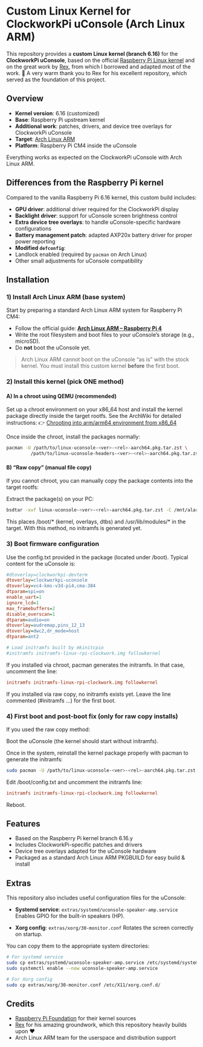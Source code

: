 # Custom Linux Kernel for ClockworkPi uConsole (Arch Linux ARM)

This repository provides a **custom Linux kernel (branch 6.16)** for the **ClockworkPi uConsole**, based on the official [Raspberry Pi Linux kernel](https://github.com/raspberrypi/linux) and on the great work by [Rex](https://github.com/ak-rex/ClockworkPi-linux), from which I borrowed and adapted most of the work.
🙏 A very warm thank you to Rex for his excellent repository, which served as the foundation of this project.

## Overview

- **Kernel version**: 6.16 (customized)
- **Base**: Raspberry Pi upstream kernel
- **Additional work**: patches, drivers, and device tree overlays for ClockworkPi uConsole
- **Target**: [Arch Linux ARM](https://archlinuxarm.org/platforms/armv8/broadcom/raspberry-pi-4)
- **Platform**: Raspberry Pi CM4 inside the uConsole

Everything works as expected on the ClockworkPi uConsole with Arch Linux ARM.

## Differences from the Raspberry Pi kernel

Compared to the vanilla Raspberry Pi 6.16 kernel, this custom build includes:

- **GPU driver**: additional driver required for the ClockworkPi display
- **Backlight driver**: support for uConsole screen brightness control
- **Extra device tree overlays**: to handle uConsole-specific hardware configurations
- **Battery management patch**: adapted AXP20x battery driver for proper power reporting
- **Modified `defconfig`**:
- Landlock enabled (required by `pacman` on Arch Linux)
- Other small adjustments for uConsole compatibility

## Installation

### 1) Install Arch Linux ARM (base system)
Start by preparing a standard Arch Linux ARM system for Raspberry Pi CM4:
- Follow the official guide: **[Arch Linux ARM – Raspberry Pi 4](https://archlinuxarm.org/platforms/armv8/broadcom/raspberry-pi-4)**
- Write the root filesystem and boot files to your uConsole’s storage (e.g., microSD).
- Do **not** boot the uConsole yet.

> Arch Linux ARM cannot boot on the uConsole “as is” with the stock kernel.
> You must install this custom kernel **before** the first boot.

### 2) Install this kernel (pick ONE method)

#### A) In a chroot using QEMU (recommended)
Set up a chroot environment on your x86_64 host and install the kernel package directly inside the target rootfs.
See the ArchWiki for detailed instructions:
👉 [Chrooting into arm/arm64 environment from x86_64](https://wiki.archlinux.org/title/QEMU#Chrooting_into_arm/arm64_environment_from_x86_64)

Once inside the chroot, install the packages normally:
```bash
pacman -U /path/to/linux-uconsole-<ver>-<rel>-aarch64.pkg.tar.zst \
         /path/to/linux-uconsole-headers-<ver>-<rel>-aarch64.pkg.tar.zst
```
#### B) “Raw copy” (manual file copy)

If you cannot chroot, you can manually copy the package contents into the target rootfs:

Extract the package(s) on your PC:
```bash
bsdtar -xvf linux-uconsole-<ver>-<rel>-aarch64.pkg.tar.zst -C /mnt/alarma64
```
This places /boot/* (kernel, overlays, dtbs) and /usr/lib/modules/* in the target.
With this method, no initramfs is generated yet.

### 3) Boot firmware configuration

Use the config.txt provided in the package (located under /boot).
Typical content for the uConsole is:
```ini
#dtoverlay=clockworkpi-devterm
dtoverlay=clockworkpi-uconsole
dtoverlay=vc4-kms-v3d-pi4,cma-384
dtparam=spi=on
enable_uart=1
ignore_lcd=1
max_framebuffers=2
disable_overscan=1
dtparam=audio=on
dtoverlay=audremap,pins_12_13
dtoverlay=dwc2,dr_mode=host
dtparam=ant2

# Load initramfs built by mkinitcpio
#initramfs initramfs-linux-rpi-clockwork.img followkernel
```
If you installed via chroot, pacman generates the initramfs.
In that case, uncomment the line:
```ini
initramfs initramfs-linux-rpi-clockwork.img followkernel
```
If you installed via raw copy, no initramfs exists yet.
Leave the line commented (#initramfs ...) for the first boot.

### 4) First boot and post-boot fix (only for raw copy installs)

If you used the raw copy method:

Boot the uConsole (the kernel should start without initramfs).

Once in the system, reinstall the kernel package properly with pacman to generate the initramfs:
```bash
sudo pacman -U /path/to/linux-uconsole-<ver>-<rel>-aarch64.pkg.tar.zst
```
Edit /boot/config.txt and uncomment the initramfs line:
```ini
initramfs initramfs-linux-rpi-clockwork.img followkernel
```
Reboot.

## Features

- Based on the Raspberry Pi kernel branch 6.16.y
- Includes ClockworkPi-specific patches and drivers
- Device tree overlays adapted for the uConsole hardware
- Packaged as a standard Arch Linux ARM PKGBUILD for easy build & install

## Extras

This repository also includes useful configuration files for the uConsole:

- **Systemd service**: `extras/systemd/uconsole-speaker-amp.service`
  Enables GPIO for the built-in speakers (HP).

- **Xorg config**: `extras/xorg/30-monitor.conf`
  Rotates the screen correctly on startup.

You can copy them to the appropriate system directories:

```bash
# For systemd service
sudo cp extras/systemd/uconsole-speaker-amp.service /etc/systemd/system/
sudo systemctl enable --now uconsole-speaker-amp.service

# For Xorg config
sudo cp extras/xorg/30-monitor.conf /etc/X11/xorg.conf.d/
```

## Credits

- [Raspberry Pi Foundation](https://github.com/raspberrypi/linux) for their kernel sources
- [Rex](https://github.com/ak-rex/ClockworkPi-linux) for his amazing groundwork, which this repository heavily builds upon ❤️
- Arch Linux ARM team for the userspace and distribution support 
